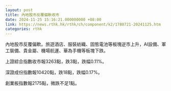 ```yaml
---
layout: post
title: 內地股市反覆偏軟收市　
date: 2024-11-25 15:16:21.000000000 +08:00
link: https://news.rthk.hk/rthk/ch/component/k2/1780721-20241125.htm
categories: rthk
---
```


內地股市反覆偏軟。旅遊酒店、服裝紡織、固態電池等板塊逆市上升，AI設備、軍工裝備、貴金屬、機場航運、華為手機等板塊下跌。

上證綜合指數收市報3263點，跌3點，跌幅0.11%。

深證成份指數報10420點，跌18點，跌幅0.17%。

創業板指數報2175點，微跌不足1點。
